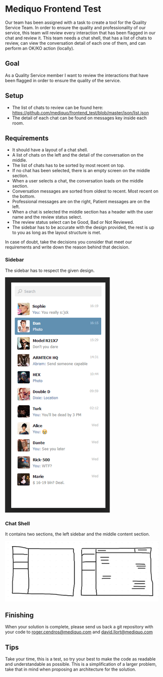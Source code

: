 # Mediquo Frontend Test
Our team has been assigned with a task to create a tool for the Quality Service Team. In order to ensure the quality and professionality of our service, this team will review every interaction that has been flagged in our chat and review it. This team needs a chat shell, that has a list of chats to review, can view the conversation detail of each one of them, and can perform an OK/KO action (locally).

## Goal
As a Quality Service member I want to review the interactions that have been flagged in order to ensure the quality of the service.

## Setup
- The list of chats to review can be found here: https://github.com/mediquo/frontend_test/blob/master/json/list.json
- The detail of each chat can be found on messages key inside each room.

## Requirements
- It should have a layout of a chat shell.
- A list of chats on the left and the detail of the conversation on the middle.
- The list of chats has to be sorted by most recent on top.
- If no chat has been selected, there is an empty screen on the middle section.
- When a user selects a chat, the conversation loads on the middle section.
- Conversation messages are sorted from oldest to recent. Most recent on the bottom.
- Professional messages are on the right, Patient messages are on the left.
- When a chat is selected the middle section has a header with the user name and the review status select.
- The review status select can be Good, Bad or Not Reviewed.
- The sidebar has to be accurate with the design provided, the rest is up to you as long as the layout structure is met.

In case of doubt, take the decisions you consider that meet our requirements and write down the reason behind that decision.

### Sidebar
The sidebar has to respect the given design. 

![Sidebar](sidebar.png)

### Chat Shell
It contains two sections, the left sidebar and the middle content section.

![Layout](layout.png)

## Finishing
When your solution is complete, please send us back a git repository with your code to roger.cendros@mediquo.com and david.llort@mediquo.com

## Tips
Take your time, this is a test, so try your best to make the code as readable and understandable as possible. This is a simplification of a larger problem, take that in mind when proposing an architecture for the solution.
